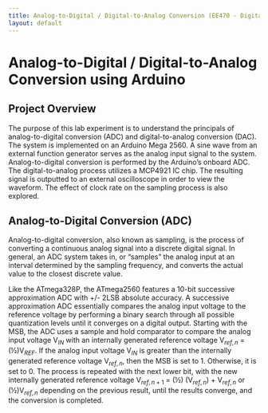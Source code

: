 ```yaml
---
title: Analog-to-Digital / Digital-to-Analog Conversion (EE470 - Digital Control) 
layout: default
---
```

# Analog-to-Digital / Digital-to-Analog Conversion using Arduino #

## Project Overview ##

The purpose of this lab experiment is to understand the principals of analog-to-digital
conversion (ADC) and digital-to-analog conversion (DAC). The system is implemented on an Arduino
Mega 2560. A sine wave from an external function generator serves as the analog input signal to the
system. Analog-to-digital conversion is performed by the Arduino’s onboard ADC. The digital-to-analog
process utilizes a MCP4921 IC chip. The resulting signal is outputted to an external oscilloscope in order
to view the waveform. The effect of clock rate on the sampling process is also explored.

## Analog-to-Digital Conversion (ADC) ##

Analog-to-digital conversion, also known as sampling, is the process of converting a continuous
analog signal into a discrete digital signal. In general, an ADC system takes in, or “samples” the analog
input at an interval determined by the sampling frequency, and converts the actual value to the closest
discrete value.

Like the ATmega328P, the ATmega2560 features a 10-bit successive approximation ADC with +/-
2LSB absolute accuracy. A successive approximation ADC essentially compares the analog input voltage
to the reference voltage by performing a binary search through all possible quantization levels until it
converges on a digital output. Starting with the MSB, the ADC uses a sample and hold comparator to
  compare the analog input voltage V$_{IN}$ with an internally generated reference voltage V$_{ref,n}$ = (½)V$_{REF}$. If
the analog input voltage V$_{IN}$ is greater than the internally generated reference voltage V$_{ref,n}$, then the
MSB is set to 1. Otherwise, it is set to 0. The process is repeated with the next lower bit, with the new
internally generated reference voltage V$_{ref,n+1}$ = (½) (V$_{ref,n}$) + V$_{ref,n}$ or (½)V$_{ref,n}$ depending on the previous
result, until the results converge, and the conversion is completed.
